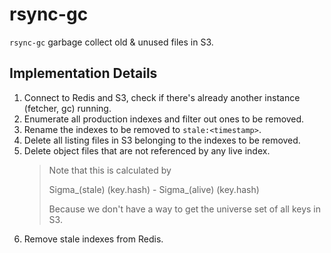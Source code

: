 # rsync-gc

`rsync-gc` garbage collect old & unused files in S3.

## Implementation Details

1. Connect to Redis and S3, check if there's already another instance (fetcher, gc) running.
2. Enumerate all production indexes and filter out ones to be removed.
3. Rename the indexes to be removed to `stale:<timestamp>`.
4. Delete all listing files in S3 belonging to the indexes to be removed.
5. Delete object files that are not referenced by any live index.
   > Note that this is calculated by
   >
   > Sigma_(stale) (key.hash) - Sigma_(alive) (key.hash)
   >
   > Because we don't have a way to get the universe set of all keys in S3.
6. Remove stale indexes from Redis.